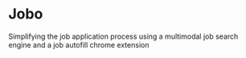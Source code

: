 # Jobo
Simplifying the job application process using a multimodal job search engine and a job autofill chrome extension
